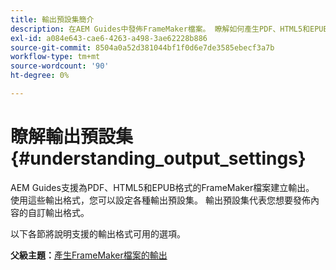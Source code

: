 ```yaml
---
title: 輸出預設集簡介
description: 在AEM Guides中發佈FrameMaker檔案。 瞭解如何產生PDF、HTML5和EPUB格式的FrameMaker檔案輸出。
exl-id: a084e643-cae6-4263-a498-3ae62228b886
source-git-commit: 8504a0a52d381044bf1f0d6e7de3585ebecf3a7b
workflow-type: tm+mt
source-wordcount: '90'
ht-degree: 0%

---
```


# 瞭解輸出預設集 {#understanding_output_settings}

AEM Guides支援為PDF、HTML5和EPUB格式的FrameMaker檔案建立輸出。 使用這些輸出格式，您可以設定各種輸出預設集。 輸出預設集代表您想要發佈內容的自訂輸出格式。

以下各節將說明支援的輸出格式可用的選項。

**父級主題：**[&#x200B;產生FrameMaker檔案的輸出](fm-output-generatation.md)
